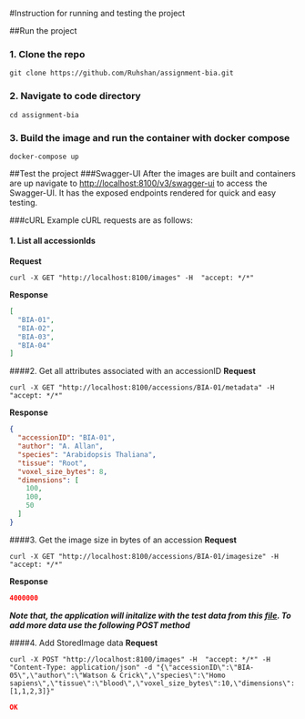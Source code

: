 #Instruction for running and testing the project

##Run the project
### 1. Clone the repo
```shell
git clone https://github.com/Ruhshan/assignment-bia.git
```
### 2. Navigate to code directory
```shell
cd assignment-bia
```
### 3. Build the image and run the container with docker compose
```shell
docker-compose up
```

##Test the project
###Swagger-UI
After the images are built and containers are up navigate to [http://localhost:8100/v3/swagger-ui](http://localhost:8100/v3/swagger-ui) to access the Swagger-UI.
It has the exposed endpoints rendered for quick and easy testing.

###cURL
Example cURL requests are as follows:
#### 1. List all accessionIds
**Request**
```shell
curl -X GET "http://localhost:8100/images" -H  "accept: */*"
```
**Response**
```json
[
  "BIA-01",
  "BIA-02",
  "BIA-03",
  "BIA-04"
]
```
####2. Get all attributes associated with an accessionID
**Request**
```shell
curl -X GET "http://localhost:8100/accessions/BIA-01/metadata" -H  "accept: */*"
```
**Response**
```json
{
  "accessionID": "BIA-01",
  "author": "A. Allan",
  "species": "Arabidopsis Thaliana",
  "tissue": "Root",
  "voxel_size_bytes": 8,
  "dimensions": [
    100,
    100,
    50
  ]
}
```
####3. Get the image size in bytes of an accession
**Request**
```shell
curl -X GET "http://localhost:8100/accessions/BIA-01/imagesize" -H  "accept: */*"
```
**Response**
```json
4000000
```
***Note that, the application will initalize with the test data from this [file](https://github.com/Ruhshan/assignment-bia/blob/master/src/main/resources/testData.json). To add more data use the following POST method***

####4. Add StoredImage data
**Request**
```shell
curl -X POST "http://localhost:8100/images" -H  "accept: */*" -H  "Content-Type: application/json" -d "{\"accessionID\":\"BIA-05\",\"author\":\"Watson & Crick\",\"species\":\"Homo sapiens\",\"tissue\":\"blood\",\"voxel_size_bytes\":10,\"dimensions\":[1,1,2,3]}"
```
```json
OK
```


